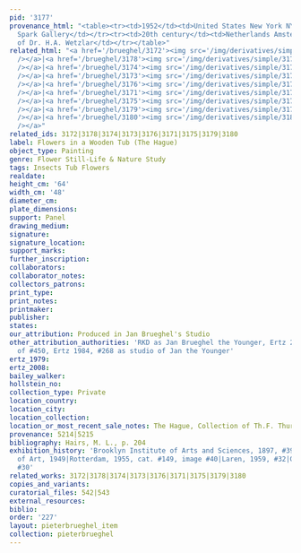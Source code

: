 ```yaml
---
pid: '3177'
provenance_html: "<table><tr><td>1952</td><td>United States New York NY</td><td>Victor
  Spark Gallery</td></tr><tr><td>20th century</td><td>Netherlands Amsterdam</td><td>Collection
  of Dr. H.A. Wetzlar</td></tr></table>"
related_html: "<a href='/brueghel/3172'><img src='/img/derivatives/simple/3172/thumbnail.jpg'
  /></a>|<a href='/brueghel/3178'><img src='/img/derivatives/simple/3178/thumbnail.jpg'
  /></a>|<a href='/brueghel/3174'><img src='/img/derivatives/simple/3174/thumbnail.jpg'
  /></a>|<a href='/brueghel/3173'><img src='/img/derivatives/simple/3173/thumbnail.jpg'
  /></a>|<a href='/brueghel/3176'><img src='/img/derivatives/simple/3176/thumbnail.jpg'
  /></a>|<a href='/brueghel/3171'><img src='/img/derivatives/simple/3171/thumbnail.jpg'
  /></a>|<a href='/brueghel/3175'><img src='/img/derivatives/simple/3175/thumbnail.jpg'
  /></a>|<a href='/brueghel/3179'><img src='/img/derivatives/simple/3179/thumbnail.jpg'
  /></a>|<a href='/brueghel/3180'><img src='/img/derivatives/simple/3180/thumbnail.jpg'
  /></a>"
related_ids: 3172|3178|3174|3173|3176|3171|3175|3179|3180
label: Flowers in a Wooden Tub (The Hague)
object_type: Painting
genre: Flower Still-Life & Nature Study
tags: Insects Tub Flowers
realdate:
height_cm: '64'
width_cm: '48'
diameter_cm:
plate_dimensions:
support: Panel
drawing_medium:
signature:
signature_location:
support_marks:
further_inscription:
collaborators:
collaborator_notes:
collectors_patrons:
print_type:
print_notes:
printmaker:
publisher:
states:
our_attribution: Produced in Jan Brueghel's Studio
other_attribution_authorities: 'RKD as Jan Brueghel the Younger, Ertz 2008-10, variant
  of #450, Ertz 1984, #268 as studio of Jan the Younger'
ertz_1979:
ertz_2008:
bailey_walker:
hollstein_no:
collection_type: Private
location_country:
location_city:
location_collection:
location_or_most_recent_sale_notes: The Hague, Collection of Th.F. Thurkow
provenance: 5214|5215
bibliography: Hairs, M. L., p. 204
exhibition_history: 'Brooklyn Institute of Arts and Sciences, 1897, #399|Toledo Museum
  of Art, 1949|Rotterdam, 1955, cat. #149, image #40|Laren, 1959, #32|Ghent 1960,
  #30'
related_works: 3172|3178|3174|3173|3176|3171|3175|3179|3180
copies_and_variants:
curatorial_files: 542|543
external_resources:
biblio:
order: '227'
layout: pieterbrueghel_item
collection: pieterbrueghel
---
```

